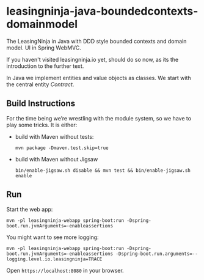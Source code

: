 # leasingninja-java-boundedcontexts-domainmodel
The LeasingNinja in Java with DDD style bounded contexts and domain model. UI in Spring WebMVC.

If you haven't visited leasingninja.io yet, should do so now, as its the introduction to the further text.

In Java we implement entities and value objects as classes.
We start with the central entity _Contract_.

## Build Instructions

For the time being we’re wrestling with the module system, so we have to play some tricks. It is either:

* build with Maven without tests:

    ```fish
    mvn package -Dmaven.test.skip=true
    ```

* build with Maven without Jigsaw

    ```fish
    bin/enable-jigsaw.sh disable && mvn test && bin/enable-jigsaw.sh enable
    ```
## Run

Start the web app:

```fish
mvn -pl leasingninja-webapp spring-boot:run -Dspring-boot.run.jvmArguments=-enableassertions
```

You might want to see more logging:

```fish
mvn -pl leasingninja-webapp spring-boot:run -Dspring-boot.run.jvmArguments=-enableassertions -Dspring-boot.run.arguments=--logging.level.io.leasingninja=TRACE
```

Open `https://localhost:8080` in your browser.
